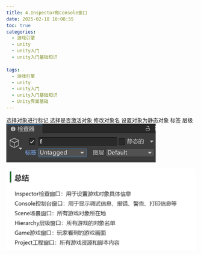 ```yaml
---
title: 4.Inspector和Console窗口
date: 2025-02-18 10:08:55
toc: true
categories:
  - 游戏引擎
  - unity
  - unity入门
  - unity入门基础知识

tags:
  - 游戏引擎
  - unity
  - unity入门
  - unity入门基础知识
  - Unity界面基础
---
```


选择对象进行标记
选择是否激活对象
修改对象名
设置对象为静态对象
标签
层级
![](4.Inspector和Console窗口/file-20250218110640617.png)


![](4.Inspector和Console窗口/file-20250218110950099.png)

